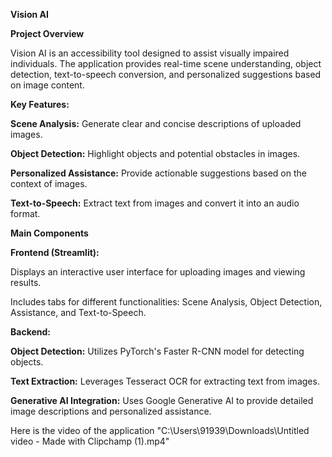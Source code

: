  **Vision AI**                                                                                              
 
 **Project Overview**

Vision AI is an accessibility tool designed to assist visually impaired individuals. 
The application provides real-time scene understanding, object detection, text-to-speech conversion, and personalized suggestions based on image content.

**Key Features:**

**Scene Analysis:** Generate clear and concise descriptions of uploaded images.

**Object Detection:** Highlight objects and potential obstacles in images.

**Personalized Assistance:** Provide actionable suggestions based on the context of images.

**Text-to-Speech:** Extract text from images and convert it into an audio format.

**Main Components**

**Frontend (Streamlit):**

Displays an interactive user interface for uploading images and viewing results.

Includes tabs for different functionalities: Scene Analysis, Object Detection, Assistance, and Text-to-Speech.

**Backend:**

**Object Detection:** Utilizes PyTorch's Faster R-CNN model for detecting objects.

**Text Extraction:** Leverages Tesseract OCR for extracting text from images.

**Generative AI Integration:** Uses Google Generative AI to provide detailed image descriptions and personalized assistance.

Here is the video of the application  "C:\Users\91939\Downloads\Untitled video - Made with Clipchamp (1).mp4"

